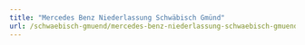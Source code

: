 ```yaml
---
title: "Mercedes Benz Niederlassung Schwäbisch Gmünd"
url: /schwaebisch-gmuend/mercedes-benz-niederlassung-schwaebisch-gmuend/
---
```

